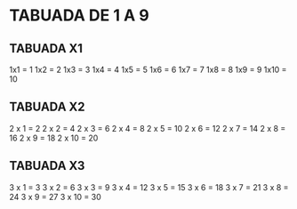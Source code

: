 # TABUADA DE 1 A 9

## TABUADA X1

1x1 = 1
1x2 = 2
1x3 = 3 
1x4 = 4
1x5 = 5
1x6 = 6
1x7 = 7
1x8 = 8
1x9 = 9
1x10 = 10

## TABUADA X2

2 x 1 = 2
2 x 2 = 4
2 x 3 = 6
2 x 4 = 8
2 x 5 = 10
2 x 6 = 12
2 x 7 = 14
2 x 8 = 16
2 x 9 = 18
2 x 10 = 20

## TABUADA X3

3 x 1 = 3
3 x 2 = 6
3 x 3 = 9
3 x 4 = 12
3 x 5 = 15
3 x 6 = 18
3 x 7 = 21
3 x 8 = 24
3 x 9 = 27
3 x 10 = 30